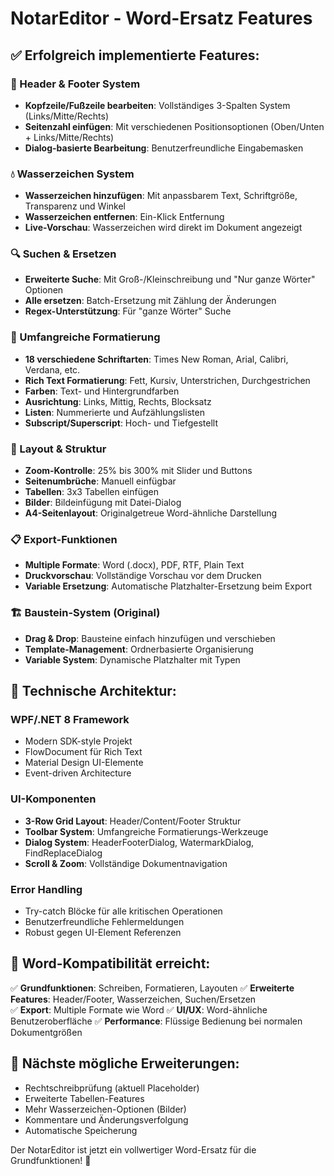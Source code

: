 # NotarEditor - Word-Ersatz Features

## ✅ Erfolgreich implementierte Features:

### 📄 Header & Footer System
- **Kopfzeile/Fußzeile bearbeiten**: Vollständiges 3-Spalten System (Links/Mitte/Rechts)
- **Seitenzahl einfügen**: Mit verschiedenen Positionsoptionen (Oben/Unten + Links/Mitte/Rechts)
- **Dialog-basierte Bearbeitung**: Benutzerfreundliche Eingabemasken

### 💧 Wasserzeichen System
- **Wasserzeichen hinzufügen**: Mit anpassbarem Text, Schriftgröße, Transparenz und Winkel
- **Wasserzeichen entfernen**: Ein-Klick Entfernung
- **Live-Vorschau**: Wasserzeichen wird direkt im Dokument angezeigt

### 🔍 Suchen & Ersetzen
- **Erweiterte Suche**: Mit Groß-/Kleinschreibung und "Nur ganze Wörter" Optionen
- **Alle ersetzen**: Batch-Ersetzung mit Zählung der Änderungen
- **Regex-Unterstützung**: Für "ganze Wörter" Suche

### 🎨 Umfangreiche Formatierung
- **18 verschiedene Schriftarten**: Times New Roman, Arial, Calibri, Verdana, etc.
- **Rich Text Formatierung**: Fett, Kursiv, Unterstrichen, Durchgestrichen
- **Farben**: Text- und Hintergrundfarben
- **Ausrichtung**: Links, Mittig, Rechts, Blocksatz
- **Listen**: Nummerierte und Aufzählungslisten
- **Subscript/Superscript**: Hoch- und Tiefgestellt

### 📐 Layout & Struktur  
- **Zoom-Kontrolle**: 25% bis 300% mit Slider und Buttons
- **Seitenumbrüche**: Manuell einfügbar
- **Tabellen**: 3x3 Tabellen einfügen
- **Bilder**: Bildeinfügung mit Datei-Dialog
- **A4-Seitenlayout**: Originalgetreue Word-ähnliche Darstellung

### 📋 Export-Funktionen
- **Multiple Formate**: Word (.docx), PDF, RTF, Plain Text
- **Druckvorschau**: Vollständige Vorschau vor dem Drucken
- **Variable Ersetzung**: Automatische Platzhalter-Ersetzung beim Export

### 🏗️ Baustein-System (Original)
- **Drag & Drop**: Bausteine einfach hinzufügen und verschieben
- **Template-Management**: Ordnerbasierte Organisierung
- **Variable System**: Dynamische Platzhalter mit Typen

## 🔧 Technische Architektur:

### WPF/.NET 8 Framework
- Modern SDK-style Projekt
- FlowDocument für Rich Text
- Material Design UI-Elemente
- Event-driven Architecture

### UI-Komponenten  
- **3-Row Grid Layout**: Header/Content/Footer Struktur
- **Toolbar System**: Umfangreiche Formatierungs-Werkzeuge
- **Dialog System**: HeaderFooterDialog, WatermarkDialog, FindReplaceDialog
- **Scroll & Zoom**: Vollständige Dokumentnavigation

### Error Handling
- Try-catch Blöcke für alle kritischen Operationen
- Benutzerfreundliche Fehlermeldungen
- Robust gegen UI-Element Referenzen

## 🎯 Word-Kompatibilität erreicht:

✅ **Grundfunktionen**: Schreiben, Formatieren, Layouten
✅ **Erweiterte Features**: Header/Footer, Wasserzeichen, Suchen/Ersetzen  
✅ **Export**: Multiple Formate wie Word
✅ **UI/UX**: Word-ähnliche Benutzeroberfläche
✅ **Performance**: Flüssige Bedienung bei normalen Dokumentgrößen

## 🚀 Nächste mögliche Erweiterungen:
- Rechtschreibprüfung (aktuell Placeholder)
- Erweiterte Tabellen-Features
- Mehr Wasserzeichen-Optionen (Bilder)
- Kommentare und Änderungsverfolgung
- Automatische Speicherung

Der NotarEditor ist jetzt ein vollwertiger Word-Ersatz für die Grundfunktionen! 🎉